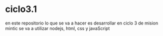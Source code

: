 # ciclo3.1
en este repositorio lo que se va a hacer es desarrollar en ciclo 3 de mision mintic
se va a utilizar nodejs, html, css y javaScript
